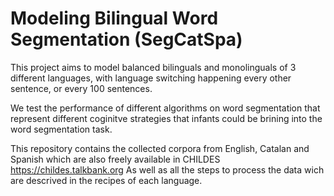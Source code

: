 # Modeling Bilingual Word Segmentation (SegCatSpa)

This project aims to model balanced bilinguals and monolinguals of 3 different languages, with language switching happening every other sentence, or every 100 sentences.  

We test the performance of different algorithms on word segmentation that represent different coginitve strategies that infants could be brining into the word segmentation task.

This repository contains the collected corpora from English, Catalan and Spanish which are also freely available in CHILDES https://childes.talkbank.org As well as all the steps to process the data wich are descrived in the recipes of each language.
